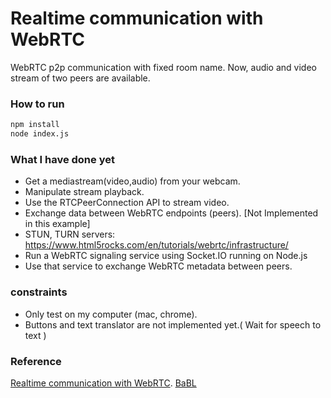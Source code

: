 # Realtime communication with WebRTC
WebRTC p2p communication with fixed room name. 
Now, audio and video stream of two peers are available.

### How to run
```bash
npm install
node index.js
```

### What I have done yet
* Get a mediastream(video,audio) from your webcam.
* Manipulate stream playback.
* Use the RTCPeerConnection API to stream video.
* Exchange data between WebRTC endpoints (peers). [Not Implemented in this example]
* STUN, TURN servers: https://www.html5rocks.com/en/tutorials/webrtc/infrastructure/
* Run a WebRTC signaling service using Socket.IO running on Node.js
* Use that service to exchange WebRTC metadata between peers.

### constraints
* Only test on my computer (mac, chrome).
* Buttons and text translator are not implemented yet.( Wait for speech to text ) 

### Reference
[Realtime communication with WebRTC](https://codelabs.developers.google.com/codelabs/webrtc-web/#0).
[BaBL](https://github.com/luisviman/BaBL)
